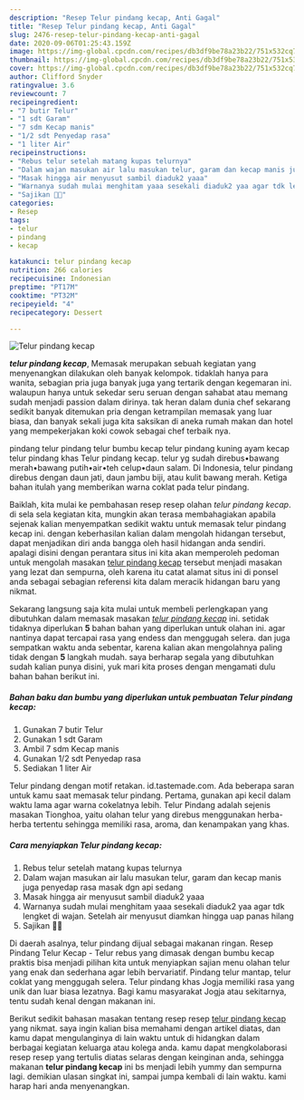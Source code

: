 ```yaml
---
description: "Resep Telur pindang kecap, Anti Gagal"
title: "Resep Telur pindang kecap, Anti Gagal"
slug: 2476-resep-telur-pindang-kecap-anti-gagal
date: 2020-09-06T01:25:43.159Z
image: https://img-global.cpcdn.com/recipes/db3df9be78a23b22/751x532cq70/telur-pindang-kecap-foto-resep-utama.jpg
thumbnail: https://img-global.cpcdn.com/recipes/db3df9be78a23b22/751x532cq70/telur-pindang-kecap-foto-resep-utama.jpg
cover: https://img-global.cpcdn.com/recipes/db3df9be78a23b22/751x532cq70/telur-pindang-kecap-foto-resep-utama.jpg
author: Clifford Snyder
ratingvalue: 3.6
reviewcount: 7
recipeingredient:
- "7 butir Telur"
- "1 sdt Garam"
- "7 sdm Kecap manis"
- "1/2 sdt Penyedap rasa"
- "1 liter Air"
recipeinstructions:
- "Rebus telur setelah matang kupas telurnya"
- "Dalam wajan masukan air lalu masukan telur, garam dan kecap manis juga penyedap rasa masak dgn api sedang"
- "Masak hingga air menyusut sambil diaduk2 yaaa"
- "Warnanya sudah mulai menghitam yaaa sesekali diaduk2 yaa agar tdk lengket di wajan. Setelah air menyusut diamkan hingga uap panas hilang"
- "Sajikan 🤤🤩"
categories:
- Resep
tags:
- telur
- pindang
- kecap

katakunci: telur pindang kecap 
nutrition: 266 calories
recipecuisine: Indonesian
preptime: "PT17M"
cooktime: "PT32M"
recipeyield: "4"
recipecategory: Dessert

---
```



![Telur pindang kecap](https://img-global.cpcdn.com/recipes/db3df9be78a23b22/751x532cq70/telur-pindang-kecap-foto-resep-utama.jpg)

<b><i>telur pindang kecap</i></b>, Memasak merupakan sebuah kegiatan yang menyenangkan dilakukan oleh banyak kelompok. tidaklah hanya para wanita, sebagian pria juga banyak juga yang tertarik dengan kegemaran ini. walaupun hanya untuk sekedar seru seruan dengan sahabat atau memang sudah menjadi passion dalam dirinya. tak heran dalam dunia chef sekarang sedikit banyak ditemukan pria dengan ketrampilan memasak yang luar biasa, dan banyak sekali juga kita saksikan di aneka rumah makan dan hotel yang mempekerjakan koki cowok sebagai chef terbaik nya.

pindang telur pindang telur bumbu kecap telur pindang kuning ayam kecap telur pindang khas Telur pindang kecap. telur yg sudah direbus•bawang merah•bawang putih•air•teh celup•daun salam. Di Indonesia, telur pindang direbus dengan daun jati, daun jambu biji, atau kulit bawang merah. Ketiga bahan itulah yang memberikan warna coklat pada telur pindang.

Baiklah, kita mulai ke pembahasan resep resep olahan <i>telur pindang kecap</i>. di sela sela kegiatan kita, mungkin akan terasa membahagiakan apabila sejenak kalian menyempatkan sedikit waktu untuk memasak telur pindang kecap ini. dengan keberhasilan kalian dalam mengolah hidangan tersebut, dapat menjadikan diri anda bangga oleh hasil hidangan anda sendiri. apalagi disini dengan perantara situs ini kita akan memperoleh pedoman untuk mengolah masakan <u>telur pindang kecap</u> tersebut menjadi masakan yang lezat dan sempurna, oleh karena itu catat alamat situs ini di ponsel anda sebagai sebagian referensi kita dalam meracik hidangan baru yang nikmat.


Sekarang langsung saja kita mulai untuk membeli perlengkapan yang dibutuhkan dalam memasak masakan <u><i>telur pindang kecap</i></u> ini. setidak tidaknya diperlukan <b>5</b> bahan bahan yang diperlukan untuk olahan ini. agar nantinya dapat tercapai rasa yang endess dan menggugah selera. dan juga sempatkan waktu anda sebentar, karena kalian akan mengolahnya paling tidak dengan <b>5</b> langkah mudah. saya berharap segala yang dibutuhkan sudah kalian punya disini, yuk mari kita proses dengan mengamati dulu bahan bahan berikut ini.

<!--inarticleads1-->

##### Bahan baku dan bumbu yang diperlukan untuk pembuatan Telur pindang kecap:

1. Gunakan 7 butir Telur
1. Gunakan 1 sdt Garam
1. Ambil 7 sdm Kecap manis
1. Gunakan 1/2 sdt Penyedap rasa
1. Sediakan 1 liter Air


Telur pindang dengan motif retakan. id.tastemade.com. Ada beberapa saran untuk kamu saat memasak telur pindang. Pertama, gunakan api kecil dalam waktu lama agar warna cokelatnya lebih. Telur Pindang adalah sejenis masakan Tionghoa, yaitu olahan telur yang direbus menggunakan herba-herba tertentu sehingga memiliki rasa, aroma, dan kenampakan yang khas. 

<!--inarticleads2-->

##### Cara menyiapkan Telur pindang kecap:

1. Rebus telur setelah matang kupas telurnya
1. Dalam wajan masukan air lalu masukan telur, garam dan kecap manis juga penyedap rasa masak dgn api sedang
1. Masak hingga air menyusut sambil diaduk2 yaaa
1. Warnanya sudah mulai menghitam yaaa sesekali diaduk2 yaa agar tdk lengket di wajan. Setelah air menyusut diamkan hingga uap panas hilang
1. Sajikan 🤤🤩


Di daerah asalnya, telur pindang dijual sebagai makanan ringan. Resep Pindang Telur Kecap - Telur rebus yang dimasak dengan bumbu kecap praktis bisa menjadi pilihan kita untuk menyiapkan sajian menu olahan telur yang enak dan sederhana agar lebih bervariatif. Pindang telur mantap, telur coklat yang menggugah selera. Telur pindang khas Jogja memiliki rasa yang unik dan luar biasa lezatnya. Bagi kamu masyarakat Jogja atau sekitarnya, tentu sudah kenal dengan makanan ini. 

Berikut sedikit bahasan masakan tentang resep resep <u>telur pindang kecap</u> yang nikmat. saya ingin kalian bisa memahami dengan artikel diatas, dan kamu dapat mengulanginya di lain waktu untuk di hidangkan dalam berbagai kegiatan keluarga atau kolega anda. kamu dapat mengkolaborasi resep resep yang tertulis diatas selaras dengan keinginan anda, sehingga makanan <b>telur pindang kecap</b> ini bs menjadi lebih yummy dan sempurna lagi. demikian ulasan singkat ini, sampai jumpa kembali di lain waktu. kami harap hari anda menyenangkan.
